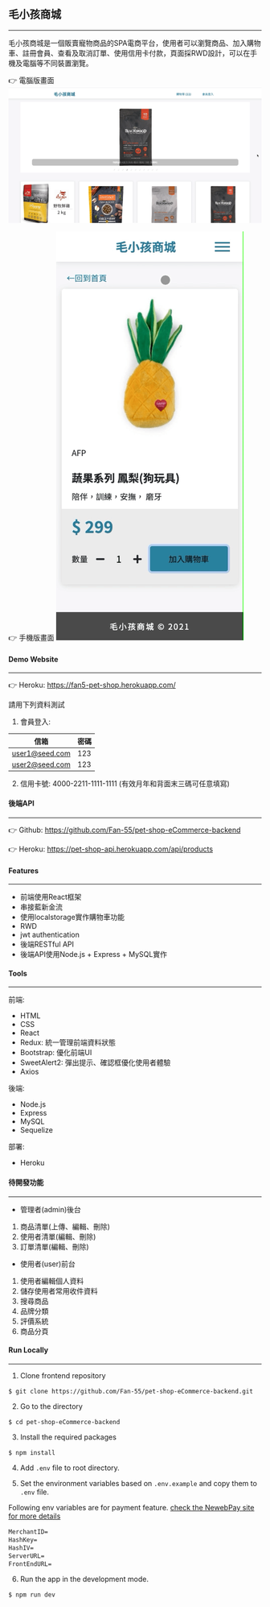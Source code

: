 ## 毛小孩商城
---
毛小孩商城是一個販賣寵物商品的SPA電商平台，使用者可以瀏覽商品、加入購物車、註冊會員、查看及取消訂單、使用信用卡付款，頁面採RWD設計，可以在手機及電腦等不同裝置瀏覽。

👉 電腦版畫面
![](/screenshots/v2-pc.gif)

👉 手機版畫面
![](/screenshots/v2-m.gif)

#### Demo Website
---
👉 Heroku: https://fan5-pet-shop.herokuapp.com/

請用下列資料測試
1. 會員登入:

| 信箱 | 密碼 |
| ------ | ------ |
| user1@seed.com | 123|
| user2@seed.com | 123|

2. 信用卡號: 4000-2211-1111-1111 (有效月年和背面末三碼可任意填寫)

#### 後端API
---
👉 Github: https://github.com/Fan-55/pet-shop-eCommerce-backend

👉 Heroku: https://pet-shop-api.herokuapp.com/api/products
#### Features
---
- 前端使用React框架
- 串接藍新金流
- 使用localstorage實作購物車功能
- RWD
- jwt authentication
- 後端RESTful API
- 後端API使用Node.js + Express + MySQL實作

#### Tools
---
 前端: 
- HTML
- CSS
- React
- Redux: 統一管理前端資料狀態
- Bootstrap: 優化前端UI
- SweetAlert2: 彈出提示、確認框優化使用者體驗
- Axios

後端:
- Node.js
- Express
- MySQL
- Sequelize

部署:
- Heroku

#### 待開發功能
---
- 管理者(admin)後台  
1. 商品清單(上傳、編輯、刪除)
2. 使用者清單(編輯、刪除)
3. 訂單清單(編輯、刪除)

- 使用者(user)前台
1. 使用者編輯個人資料
2. 儲存使用者常用收件資料
3. 搜尋商品
4. 品牌分類
5. 評價系統
6. 商品分頁

#### Run Locally
---
1. Clone frontend repository
```
$ git clone https://github.com/Fan-55/pet-shop-eCommerce-backend.git
```
2. Go to the directory 
```
$ cd pet-shop-eCommerce-backend
```
3. Install the required packages 
```
$ npm install
```
4. Add `.env` file to root directory. 

5. Set the environment variables based on `.env.example` and copy them to `.env` file.

Following env variables are for payment feature. [check the NewebPay site for more details](https://www.newebpay.com/)
```
MerchantID=
HashKey=
HashIV=
ServerURL=
FrontEndURL=
```
6. Run the app in the development mode. 
```
$ npm run dev
```